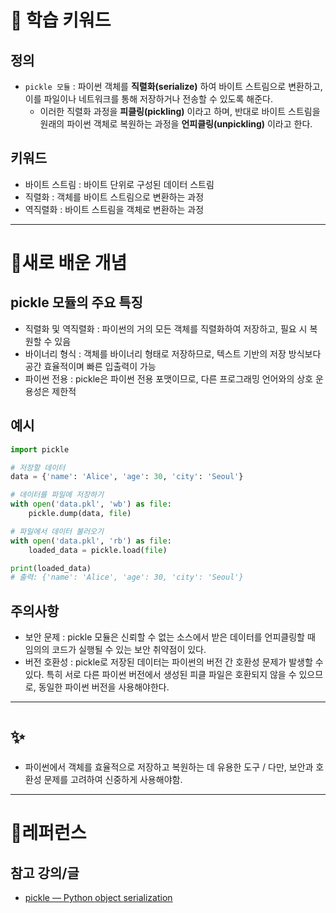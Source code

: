 # 🚀 학습 키워드

## 정의

- `pickle 모듈` : 파이썬 객체를 **직렬화(serialize)** 하여 바이트 스트림으로 변환하고, 이를 파일이나 네트워크를 통해 저장하거나 전송할 수 있도록 해준다.
  - 이러한 직렬화 과정을 **피클링(pickling)** 이라고 하며, 반대로 바이트 스트림을 원래의 파이썬 객체로 복원하는 과정을 **언피클링(unpickling)** 이라고 한다.

## 키워드

- 바이트 스트림 : 바이트 단위로 구성된 데이터 스트림
- 직렬화 : 객체를 바이트 스트림으로 변환하는 과정
- 역직렬화 : 바이트 스트림을 객체로 변환하는 과정

---

# 📝새로 배운 개념

## pickle 모듈의 주요 특징

- 직렬화 및 역직렬화 : 파이썬의 거의 모든 객체를 직렬화하여 저장하고, 필요 시 복원할 수 있음
- 바이너리 형식 : 객체를 바이너리 형태로 저장하므로, 텍스트 기반의 저장 방식보다 공간 효율적이며 빠른 입출력이 가능
- 파이썬 전용 : pickle은 파이썬 전용 포맷이므로, 다른 프로그래밍 언어와의 상호 운용성은 제한적

## 예시

```python
import pickle

# 저장할 데이터
data = {'name': 'Alice', 'age': 30, 'city': 'Seoul'}

# 데이터를 파일에 저장하기
with open('data.pkl', 'wb') as file:
    pickle.dump(data, file)

# 파일에서 데이터 불러오기
with open('data.pkl', 'rb') as file:
    loaded_data = pickle.load(file)

print(loaded_data)
# 출력: {'name': 'Alice', 'age': 30, 'city': 'Seoul'}
```

## 주의사항

- 보안 문제 : pickle 모듈은 신뢰할 수 없는 소스에서 받은 데이터를 언피클링할 때 임의의 코드가 실행될 수 있는 보안 취약점이 있다.
- 버전 호환성 : pickle로 저장된 데이터는 파이썬의 버전 간 호환성 문제가 발생할 수 있다. 특히 서로 다른 파이썬 버전에서 생성된 피클 파일은 호환되지 않을 수 있으므로, 동일한 파이썬 버전을 사용해야한다.

---

# ✨

- 파이썬에서 객체를 효율적으로 저장하고 복원하는 데 유용한 도구 / 다만, 보안과 호환성 문제를 고려하여 신중하게 사용해야함.

---

# 🔗레퍼런스

## 참고 강의/글

- [pickle — Python object serialization](https://docs.python.org/ko/3.13/library/pickle.html)
